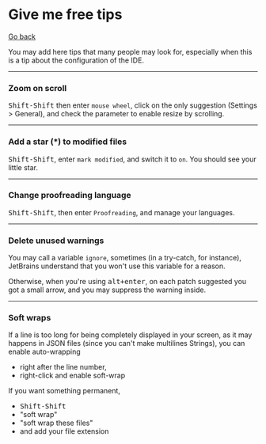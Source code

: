 # Give me free tips

[Go back](..#interface-presentation)

You may add here tips that many people may look for, especially when this is a tip about the configuration of the IDE.

<hr class="sl">

### Zoom on scroll

<kbd>Shift-Shift</kbd> then enter `mouse wheel`, click on the only suggestion (Settings > General), and check the parameter to enable resize by scrolling.

<hr class="sr">

### Add a star (*) to modified files

<kbd>Shift-Shift</kbd>, enter `mark modified`, and switch it to ``on``. You should see your little star.

<hr class="sl">

### Change proofreading language

<kbd>Shift-Shift</kbd>, then enter ``Proofreading``, and manage your languages.

<hr class="sr">

### Delete unused warnings

You may call a variable ``ignore``, sometimes (in a try-catch, for instance), JetBrains understand that you won't use this variable for a reason.

Otherwise, when you're using <kbd>alt+enter</kbd>, on each patch suggested you got a small arrow, and you may suppress the warning inside.

<hr class="sr">

### Soft wraps

If a line is too long for being completely displayed in your screen, as it may happens in JSON files (since you can't make multilines Strings), you can enable auto-wrapping

* right after the line number,
* right-click and enable soft-wrap

If you want something permanent, 

* <kbd>Shift-Shift</kbd>
* "soft wrap"
* "soft wrap these files"
* and add your file extension